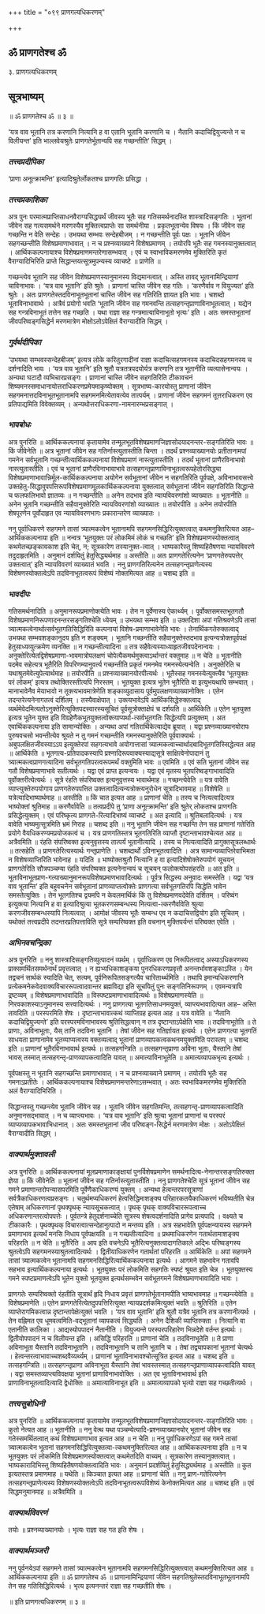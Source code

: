 +++
title = "०९९ प्राणगत्यधिकरणम्"

+++


## ॐ प्राणगतेश्च ॐ

३. प्राणगत्यधिकरणम्

## **सूत्रभाष्यम्**

॥ ॐ प्राणगतेश्च ॐ ॥ ३ ॥

‘यत्र वाव भूतानि तत्र करणानि नित्यानि ह वा एतानि भूतानि करणानि च । नैतानि कदाचिद्वियुज्यन्ते न च विलीयन्त’ इति भाल्लवेयश्रुतेः प्राणगतेर्भूतान्यपि सह गच्छन्तीति’ सिद्धम् ।

### ***तत्त्वप्रदीपिका***

‘प्राणा अनूत्क्रामन्ति’ इत्यादिश्रुतेर्लोकतश्च प्राणगतिः प्रसिद्धा ।

### ***तत्त्वप्रकाशिका***

अत्र पुनः परमात्मप्राप्तिसाधनवैराग्यसिद्ध्यर्थं जीवस्य भूतैः सह गतिसमर्थनादस्ति शास्त्रादिसङ्गतिः । भूतानां जीवेन सह गत्यसमर्थने मरणस्यैव मुक्तित्त्वप्राप्तेः सा समर्थनीया । प्रकृतभूतान्येव विषयः । किं जीवेन सह गच्छन्ति न वेति सन्देहः । उभयथा सम्भवः सन्देहबीजम् । न गच्छन्तीति पूर्वः पक्षः । भूतानि जीवेन सहगच्छन्तीति विशेषप्रमाणाभावात् । न च प्रश्नव्याख्याने विशेषप्रमाणम् । तयोरपि भूतैः सह गमनस्यानुक्तत्वात् । आर्थिककल्पनायाश्च विशेषप्रमाणमन्तरेणासम्भवात् । एवं च स्वाभाविकमरणमेव मुक्तिरिति कृतं वैराग्यादिभिरिति प्राप्ते सिद्धान्तयत्सूत्रमुपन्यस्य व्याचष्टे ॥ प्राणेति ॥

गच्छन्त्येव भूतानि सह जीवेन विशेषप्रमाणस्यानुमानस्य विद्यमानत्वात् । अस्ति तावद् भूतानामिन्द्रियाणां चाविनाभावः । ‘यत्र वाव भूतानि’ इति श्रुतेः । प्राणानां चास्ति जीवेन सह गतिः । ‘करणैर्वाव न वियुज्यत’ इति श्रुतेः । अतः प्राणगतेस्तदविनाभूतभूतानां चास्ति जीवेन सह गतिरिति ज्ञायत इति भावः । चशब्दो भूताविनाभावार्थः । अत्रैवं प्रयोगो भवति ‘भूतानि जीवेन सह गमनवन्ति तत्सहगन्तृप्राणाविनाभूतत्वात् । यद्येन सह गन्त्रविनाभूतं तत्तेन सह गच्छति । यथा राज्ञा सह गन्त्रमात्याविनाभूतो भृत्यः’ इति । अतः समस्तभूतानां जीवपरिष्वङ्गसिद्धेर्न मरणमात्रेण मोक्षोऽतोऽपेक्षितं वैराग्यादीति सिद्धम् ।

### ***गुर्वर्थदीपिका***

‘उभयथा सम्भवस्सन्देहबीजम्’ इत्यत्र लोके करितुरगादीनां राज्ञा कदाचित्सहगमनस्य कदाचिदसहगमनस्य च दर्शनादिति भावः । ‘यत्र वाव भूतानि’ इति श्रुतौ यत्रतत्रपदयोर्यत्र करणानि तत्र भूतानीति व्यत्यासेनान्वयः । अन्यथा घटादौ व्यभिचारप्रसङ्गः । प्राणानां चास्ति जीवेन सहगतिरिति टीकावचनं शिष्यमनस्समाधानायोत्तराधिकरणप्रमेयमाकृष्योक्तम् । सूत्रभाष्य-कारयोस्तु प्राणानां जीवेन सहगमनात्तदविनाभूतभूतानामपि सहगमनमित्येतावत्येव तात्पर्यम् । प्राणानां जीवेन सहगमनं तूत्तराधिकरण एव प्रतिपाद्यमिति विवेक्तव्यम् । अन्यथोत्तराधिकरणा-नामनारम्भप्रसङ्गात् ।

### ***भावबोधः***

अत्र पुनरिति ॥ आर्थिककल्पनायां कृतायामेव तन्मूलभूतविशेषप्रमाणजिज्ञासोदयादनन्तर-सङ्गतिरिति भावः ॥ किं जीवेनेति ॥ अत्र भूतानां जीवेन सह गतिर्नास्त्युतास्तीति चिन्ता । तदर्थं प्रश्नव्याख्यानयोः प्रतीतानामपां गमनेन सर्वभूतानि गच्छन्तीत्यार्थिककल्पनायां विशेषप्रमाणं नास्त्युतास्तीति । तदर्थं भूतानां प्राणैरविनाभावो नास्त्युतास्तीति । एवं च भूतानां प्राणैरविनाभावाभावे तत्सहगन्तृप्राणाविनाभूतत्वरूपहेतोरसिद्ध्या विशेषप्रमाणाभावान्निर्मूल-कार्थिककल्पनाया अयोगेन सर्वभूतानां जीवेन न सहगतिरिति पूर्वपक्षे, अविनाभावसत्त्वे उक्तहेतु-सिद्धावुपपत्तिरूपविशेषप्रमाणमूलकार्थिककल्पनाया युक्तत्वात् सर्वभूतानां जीवेन सहगतिरिति सिद्धान्ते च फलफलिभावो ज्ञातव्यः ॥ न गच्छन्तीति ॥ अनेन तदभाव इति न्यायविवरणांशो व्याख्यातः ॥ भूतानीति ॥ अनेन भूतानि गच्छन्तीति सहैवानुक्तेरिति न्यायविवरणांशो व्याख्यातः ॥ तयोरपीति ॥ अनेन तयोरपीति शेषपूरणेन पूर्वोदाहृत एव न्यायविवरणभागः प्रकारान्तरेण व्याख्यातः ।

ननु पूर्वाधिकरणे सहगमने तासां त्र्यात्मकत्वेन भूतानामपि सहगमनसिद्धिरित्युक्तत्वात् कथमनुक्तिरित्यत आह– आर्थिककल्पनाया इति ॥ नन्वत्र ‘भूतयुक्तः परं लोकमिमं लोकं च गच्छति’ इति विशेषप्रमाणस्योक्तत्वात् कथमेतच्छङ्कावकाश इति चेत्, न; सूत्रकारेण तस्यानुक्त-त्वात् । भाष्यकारैस्तु शिष्यहितैषणया न्यायविवरणे तदुदाहृतमिति । अनुमानं दर्शयितुं हेतुसिद्ध्यर्थमाह ॥ अस्तीति ॥ अतः प्राणगतेरित्यनेन ‘प्राणगतेरुपपत्तेर् उक्तत्वात्’ इति न्यायविवरणं व्याख्यातं भवति । ननु प्राणगतिरित्यनेन तत्सहगन्तृप्राणेत्यस्य विशेषणस्योक्तत्वेऽपि तदविनाभूतत्वरूपं विशेष्यं नोक्तमित्यत आह ॥ चशब्द इति ॥

### ***भावदीपः***

गतिसमर्थनादिति ॥ अनुमानरूपप्रमाणोक्त्येति भावः । तेन न पूर्वेणास्य ऐकार्थ्यम् । पूर्वोक्तसमस्तभूतगतौ विशेषप्रमाणनिरूपणादनन्तरसङ्गतिश्चेति ध्येयम् ॥ उभयथा सम्भव इति ॥ उक्तदिशा अपां गतिश्रवणेऽपि तासां त्र्यात्मकत्वेनार्थात्सर्वभूतगतिसिद्धिरिति कल्पनायां विशेष-प्रमाणाभावेनेति भावः । तेनार्थिकगतेरुक्तत्वाद् उभयथा सम्भवशङ्कानुदय इति न शङ्क्यम् । भूतानि गच्छन्तीति सहैवानुक्तेस्तदभाव इत्यन्यत्रोक्तपूर्वपक्षं हेतुसाध्यव्युत्क्रमेण व्यनक्ति ॥ न गच्छन्तीत्यादिना ॥ तत्र सहैवेत्यस्याध्याहृतजीवपदेनान्वयः । अनुक्तेरित्येतद्विशेषप्रमाणा-भावमात्रोपलक्षणं चोपेत्यैकमर्थमुक्त्वाऽर्थान्तरं वक्तुमाह ॥ न चेति ॥ भूतानीति पदमेव सहेत्यत्र भूतैरिति विपरिणम्यानुवर्त्य गच्छन्तीति प्रकृतं गमनमेव गमनस्येत्यन्वेति । अनुक्तेरिति च यथाश्रुतमेवेत्युपेत्यार्थमाह ॥ तयोरपीति ॥ प्रश्नव्याख्यानयोरपीत्यर्थः । भूतैस्सह गमनस्येत्युक्त्यैव ‘भूतयुक्तः परं लोकम्’ इत्यत्र तथोक्तिरस्तीत्यपि निरस्तम् । भूतयुक्त इत्यत्र भूतेन भूतैरिति वा इत्युभयथापि सम्भवात् । मानाभावेनैव मेयाभावो न तूक्त्यभावमात्रेणेति शङ्काव्युदासाय पूर्वमुपलक्षणव्याख्यानोक्तिः । एतेन तदन्तरेत्यनेनागतत्वं दर्शितम् । तस्यैवाक्षेपात् । उक्त्यभावेऽपि आर्थिकसिद्धेरुक्तत्वाद् व्यर्थमेवेदमित्यतोऽनुक्तेरित्युक्तिपदस्वारस्यसूचितं पूर्वसूत्रोक्ताक्षेपं च दर्शयति ॥ आर्थिकेति ॥ एतेन भूतयुक्त इत्यत्र भूतेन युक्त इति विग्रहेणैकभूतयुक्तत्वोक्त्याप्यर्था-त्सर्वभूतगतिः सिद्धेत्यपि प्रत्युक्तम् । अत एवार्थिककल्पनाया इति सामान्योक्तिः । अन्यथा अपां गतिरार्थिकेत्याद्येव ब्रूयात् । यद्वा प्रश्नव्याख्यानयोरापः पुरुषवचसो भवन्तीत्येव श्रूयते न तु गमनं गच्छन्तीति गमनस्यानुक्तेरिति पूर्ववाक्यार्थः । अबुपलक्षितजीवस्याऽऽप इत्युक्तेरपां सहगत्यभावे अयोगात्तासां त्र्यात्मकत्वाच्चार्थादबादिभूतगतिस्सिद्धेत्यत आह ॥ आर्थिकेति ॥ भूतगत्य-प्रतिपादकस्यापि प्रश्नादिरूपवाक्यस्याद्यसूत्रे साक्षित्वेनोपादानं तु त्र्यात्मकत्वप्राणगत्यादिना सर्वभूतगतिपरत्वरूपमर्थं वक्तुमिति भावः ॥ एवमिति ॥ एवं सति भूतानां जीवेन सह गतौ विशेषप्रमाणाभावे सतीत्यर्थः । यद्वा एवं प्राप्त इत्यन्वयः । यद्वा एवं मृतस्य भूतपरिष्वङ्गाभावादिति पूर्वोक्तरीत्येत्यर्थः । सूत्रे रंहति संपरिष्वक्त इत्यनुवृत्तस्य भावार्थमाह ॥ गच्छन्त्येवेति ॥ यत्र वावेति व्याप्त्युक्तेरुपयोगाय प्राणगतेरुपपत्तित उक्तत्वादित्यन्यत्रोक्त्यनुरोधेन सूत्रादिभावमाह ॥ विशेषेति ॥ यत्रेत्यादिभाष्यार्थमाह ॥ अस्तीति ॥ किं चात इत्यत आह ॥ प्राणानां चेति ॥ तस्य च नित्यत्वादित्यत्र भाष्योक्तां श्रुतिमाह ॥ करणैर्वावेति ॥ तत्वप्रदीपे तु ‘प्राणा अनूत्क्रामन्ति’ इति श्रुतेर् लोकतश्च प्राणगतिः प्रसिद्धेत्युक्तम् । एवं परिष्कृत्य प्राणगते-रित्यादिभाष्यं व्याचष्टे ॥ अत इत्यादि ॥ श्रुतिबलादित्यर्थः । यत्र वावेति भाष्यमुत्सूत्रमिति भ्रमं निराह ॥ चशब्द इति ॥ ननु भूतानि जीवेन सह गच्छन्ति तेन सह प्राणानां गतेरिति प्रयोगे वैयधिकरण्यमप्रयोजकत्वं च । यत्र प्राणगतिस्तत्र भूतगतिरिति व्याप्तौ दृष्टान्ताभावश्चेत्यत आह ॥ अत्रैवमिति ॥ रंहति संपरिष्वक्त इत्यनुवृत्तस्य तात्पर्यं भूतानीत्यादि । तस्य च नित्यत्वादिति प्रागुक्तसूत्रलब्धार्थः ॥ तत्सहेति ॥ प्राणगतेरित्यस्यार्थः गन्तृप्राणेति । चशब्दार्थो ऽविनाभूतत्वादिति । अत्र सामान्यव्याप्तिरेवाभिमता न विशेषव्याप्तिरिति भावेनाह ॥ यदिति ॥ भाष्योक्तश्रुतौ नित्यानि ह वा इत्यादिशेषोक्तेरुपयोगं सूचयन् प्राणगतेरिति सौत्रपञ्चम्या रंहति संपरिष्वक्त इत्यनेनान्वयं च सूचयन् फलोक्त्योपसंहरति ॥ अत इति ॥ भूताविनाभूतप्राण-गत्याख्यानुमानरूपविशेषप्रमाणभावादित्यर्थः । पूर्वत्र सिद्धस्य अनुवादः समस्तेति । यद्वा ‘यत्र वाव भूतान्ति’ इति बहुवचनेन सर्वभूतानां प्राणव्याप्तत्वोक्तेः प्राणगत्या सर्वभूतगतिरपि सिद्धेति भावेन समस्तेत्युक्तिः । तेन भूतगतिश्च द्वयमपि न केवलमार्थिकं किं तु विशेषप्रमाणवदेवेति दर्शितम् । परिष्वंग इत्युक्त्या नित्यानि ह वा इत्यादिश्रुत्या भूतकरणसम्बन्धस्य नित्यत्वा-त्करणैर्वावेति श्रुत्या करणजीवसम्बन्धस्यापि नित्यत्वात् । आमोक्षं जीवस्य भूतैः सम्बन्ध एव न कदाचित्तद्वियोग इति सूचितम् । यथोक्तं तत्त्वप्रदीपे तदन्तरप्रतिपत्ताविति सूत्रे सम्परिष्वक्त इति वचनान् मुक्तिपर्यन्तं परिष्वक्त एवेति ।

### ***अभिनवचन्द्रिका***

अत्र पुनरिति ॥ ननु शास्त्रादिसङ्गतिव्युत्पादनं व्यर्थम् । पूर्वाधिकरण एव निरूपितत्वाद् अस्याऽधिकरणस्य प्राक्समर्थितसमर्थनार्थं प्रवृत्तत्वात् । न ह्यभ्यधिकाशङ्कया पुनरधिकरणप्रवृत्तौ अनन्तर्भावशङ्काऽस्ति । येन तद्वचनं सार्थकं स्यादिति चेत्, सत्यम्, पूर्वनिरूपितसङ्गत्यैव चारितार्थ्थमिति । तथापि इमान्यधिकरणानि प्रत्येकमनेकवेदवाक्यविचाररूपत्वादवान्तर ब्रह्मविद्या इति सूचयितुं पुनः सङ्गतिनिरूपणम् । एवमन्यत्रापि द्रष्टव्यम् ॥ विशेषप्रमाणाभावादिति ॥ विस्पष्टप्रमाणाभावादित्यर्थः ॥ विशेषप्रमाणस्येति ॥ निरवकाशस्याऽनुमानस्य सत्त्वादित्यर्थः । ननु प्राणगत्या भूतगतिसाधनमयुक्तं, व्याप्त्यभावादित्यत आह– अस्ति तावदिति ॥ परस्परमिति शेषः । दृष्टान्ताभावात्कथं व्याप्तिग्रह इत्यत आह ॥ यत्र वावेति ॥ ‘नैतानि कदाचिद्वियुज्यन्ते’ इति परस्परमविनाभावस्य श्रुतिसिद्धत्वान् न तत्र दृष्टान्ताऽपेक्षेति भावः ॥ तदविनाभूतेति ॥ ते प्राणाः, अविनाभूताः, यैस् तानि तदविना भूतानि । तेषां जीवेन सह गतिर्ज्ञायत इत्यर्थः । एतेन प्राणगत्या भूतगतिं साधयता प्राणानामेव भूतव्याप्यत्वस्य वक्तव्यत्वाद् भूतानां प्राणव्यापकत्वकथनमयुक्तमिति परास्तम् ॥ चशब्द इति ॥ प्राणानां भूतैरविनाभावार्थ इत्यर्थः ॥ तत्सहगन्त्रिति ॥ तत्सहगन्तृप्राणा अविना भूताः, यैस्तानि तेषां भावस् तस्मात् तत्सहगन्तृ-प्राणव्यापकत्वादिति यावत् ॥ अमात्याविनाभूतेति ॥ अमात्यव्यापकभृत्य इत्यर्थः ।

पूर्वपक्षस्तु न भूतानि सहगच्छन्ति प्रमाणाभावात् । न च प्रश्नव्याख्याने प्रमाणम् । तयोरपि भूतैः सह गमनाऽप्रतीतेः । आर्थिककल्पनायाश्च विशेषप्रमाणमन्तरेणाऽसम्भवात् । अतः स्वभाविकमरणमेव मुक्तिरिति अलं वैराग्यादिभिरिति ।

सिद्धान्तस्तु गच्छन्त्येव भूतानि जीवेन सह । भूतानि जीवेन सहगतिमन्ति, तत्सहगन्तृ-प्राणव्यापकत्वादिति अनुमानसद्भावात् । न च व्याप्त्यभावः । ‘यत्र वाव भूतानि’ इति श्रुत्या भूतानां प्राणानां च परस्परं व्याप्यव्यापकभावाभिधानात् । अतः समस्तभूतानां जीव परिष्वङ्ग-सिद्धेर्न मरणमात्रेण मोक्षः । अतोऽपेक्षितं वैराग्यादीति सिद्धम् ।

### ***वाक्यार्थमुक्तावली***

अत्र पुनरिति ॥ आर्थिककल्पनायां मूलप्रमाणाकाङ्क्षायां पुनर्विशेषप्रमाणेन समर्थनादित्य-नेनान्तरसङ्गतिरुक्ता ज्ञेया ॥ किं जीवेनेति ॥ भूतानां जीवेन सह गतिर्नास्त्युतास्तीति । ननु प्राणगतेश्चेति सूत्रं भूतानां जीवेन सह गमने प्रमाणान्तरोपन्यासपरमिति पूर्वेणैकाधिकरण्यं युक्तम् । अन्यथा हेत्वन्तरपरसूत्राणां सर्वत्रैकाधिकरणत्वप्रसङ्गः । चतुर्थमप्यधिकरणं हेत्वसिद्धिमाशङ्क्य परिहारकतयैकाधिकरणं भविष्यतीति चेन्न एतेषाम् अधिकरणानां पृथक्पृथक् न्यायसूचकत्वात् । पृथक् पृथक् वाक्यविचाररूपत्वाच्च अधिकरणान्तरत्वोपपत्तेः । पूर्वतन्त्रे हेतुदर्शनाच्चेति सूत्रस्य शेषत्वदर्शनादिति प्रागेव प्रत्यपादि । वक्ष्यते च टीकाकारैः । पृथक्पृथक् विचारत्वात्सन्देहानुत्पादो न मन्तव्य इति । अत्र सहभावेति पूर्वपक्षन्यायस्य सहगमने प्रमाणाभाव इत्यर्थं मनसि निधाय पूर्वपक्षयति ॥ न गच्छतीत्यादिना ॥ प्रथमाधिकरणेन गतार्थतामाशङ्क्य परिहरति ॥ न चेति ॥ भूतैरिति ॥ आप इति वचनेऽपि भूतैरित्यनुक्तत्वादागतिकाले अद्भिः परिष्वङ्गस्य श्रुतत्वेऽपि सहगमनस्याश्रुतत्वादित्यर्थः । द्वितीयाधिकरणेन गतार्थतां परिहरति ॥ आर्थिकेति ॥ अपां सहगमने तासां त्र्यात्मकत्वेन भूतानामपि सहगमनसिद्धिरित्यार्थिककल्पनाया इत्यर्थः । आगमने सहभावेन गतावपि सहभाव इत्यार्थिककल्पनाया इत्यर्थः । भूतयुक्तः परं लोकमिति सहगतिः स्पष्टं श्रूयत इति चेन्न । भूतयुक्तस्य गमने स्पष्टप्रमाणत्वेऽपि भूतेन युक्तो भूतयुक्त इत्यर्थसम्भवेन सर्वभूतगमने विशेषप्रमाणभावादिति भावः ।

प्राणगतेः सम्परिष्वक्तो रंहतीति सूत्रार्थं हृदि निधाय प्रवृत्तं प्राणगतेर्भूतानामपीति भाष्यभावमाह ॥ गच्छन्त्येवेति ॥ विशेषप्रमाणेति ॥ एतेन प्राणगतेरित्येतदुपपत्तिरित्युक्त न्यायप्रदर्शकमित्युक्तं भवति ॥ श्रुतिरिति ॥ एतेन व्याप्तेरागमिकत्वान्न दृष्टान्तापेक्षेत्युक्तं भवति । ‘यत्र वाव भूतानि’ इति श्रुतौ यत्रैव भूतानि तत्र करणानीत्यर्थः । तेन वह्निमत एव धूमवत्वमिति-वद्भूतानां व्यापकत्वं सिद्ध्यति । अनेन दैशिकी व्याप्तिरुक्ता । नित्यानि वा एतानीति कालिका । आद्यस्योपपादनं नैतानीति । वियुज्यन्ते परस्परपरिहारेण भिन्नदेशे वर्तन्त इत्यर्थः । द्वितीयोपपादनं न च विलीयन्त इति । असिद्धिं परिहरति ॥ प्राणानां चेति ॥ तदविनाभूतेति ॥ ते प्राणा अविनाभूता यैस्तानि तदविनाभूतानि । तदविनाभूतानि च तानि भूतानि च । तेषां तद्व्यापकानां भूतानां चेत्यर्थः । हेत्वन्तरत्वाभावाच्चशब्दवैय्यर्थ्यम् । प्राणानां भूताविनाभावश्चोत्सूत्रित इत्यत आह ॥ चशब्द इति ॥ तत्सहगन्त्रिति ॥ तत्सहगन्तृप्राणा अविनाभूता यैस्तानि तेषां भावस्तस्मात् तत्सहगन्तृप्राणाव्यापकत्वादिति यावत् । यद्वा समस्तव्याप्त्यविवक्षया भूतानां प्राणाविनाभावोक्तिः । अत एव भूताविनाभावार्थ इति प्राणाविनाभूतत्वादित्यादि द्वेधोक्तिः ॥ अमात्याविनाभूत इति ॥ अमात्यव्यापको भृत्यो राज्ञा सह गच्छतीत्यर्थः ।

### ***तत्त्वसुबोधिनी***

अत्र पुनरिति ॥ आर्थिककल्पनायां कृतायामेव तन्मूलभूतविशेषप्रमाणजिज्ञासोदयादनन्तर-सङ्गतिरिति भावः । कुतो नेत्यत आह ॥ भूतानीति ॥ ननु वेत्थ यथा पञ्चम्येत्यादि-प्रश्नव्याख्यानयोर् भूतानां जीवेन सह गतेस्समर्थितत्वात् कथं विशेषप्रमाणाभाव इत्यत आह ॥ न चेति ॥ ननु पूर्वाधिकरणेऽपां सह गमने तासां त्र्यात्मकत्वेन भूतानां सहगमनसिद्धिरित्युक्तत्वा-त्कथमनुक्तिरित्यत आह ॥ आर्थिककल्पनाया इति ॥ न च भूतयुक्तः परं लोकमिति विशेषप्रमाणस्योक्तत्वात् कथमेतदिति वाच्यम् । सूत्रकारेण तस्यानुक्तत्वात् । भाष्यकारादिभिस्तु शिष्यहितैषणयोक्तत्वादिति भावः । अनुमानं प्रदर्शयितुं हेतुसिद्ध्यर्थमाह ॥ अस्तीति ॥ कुत इत्यतस्तत्र प्रमाणमाह ॥ यथेति ॥ किञ्चात इत्यत आह ॥ प्राणानां चेति ॥ ननु प्राण-गतेरित्यनेन तत्सहगन्तृप्राणेत्यस्य विशेषणस्योक्तत्वेऽपि तदविनाभूतत्वरूपविशेष्यं केनोक्तमित्यत आह ॥ चशब्द इति ॥ एवं सिद्धमनुमानमाह ॥ अत्रैवमिति ॥

### ***वाक्यार्थविवरणं***

तयोः ॥ प्रश्नव्याख्यानयोः । भृत्यः राज्ञा सह गत इति शेषः ।

### ***वाक्यार्थमञ्जरी***

ननु पूर्वनयेऽपां सहगमने तासां त्र्यात्मकत्वेन भूतानामपि सहगमनसिद्धिरित्युक्तत्वात् कथमनुक्तिरित्यत आह ॥ आर्थिककल्पनाया इति ॥ ॐ प्राणगतेश्च ॐ ॥ प्राणानामिन्द्रियाणां जीवेन सहगतिश्रुतेस्तदविनाभूतभूतानामपि तेन सह गतिसिद्धिरित्यर्थः । भृत्य इत्यनन्तरं राज्ञा सह गच्छतीति शेषः ।

॥ इति प्राणगत्यधिकरणम् ॥ ३ ॥



